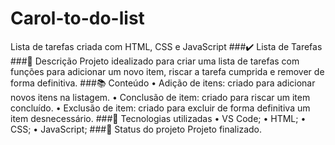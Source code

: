 # Carol-to-do-list
Lista de tarefas criada com HTML, CSS e JavaScript
###✔️ Lista de Tarefas
###📝 Descrição
Projeto idealizado para criar uma lista de tarefas com funções para adicionar um novo item, riscar a tarefa cumprida e remover de forma definitiva.
###📚 Conteúdo
•	Adição de itens: criado para adicionar novos itens na listagem.
•	Conclusão de item: criado para riscar um item concluído.
•	Exclusão de item: criado para excluir de forma definitiva um item desnecessário.
###🔧 Tecnologias utilizadas
•	VS Code;
•	HTML;
•	CSS;
•	JavaScript;
###🎯 Status do projeto
Projeto finalizado.
